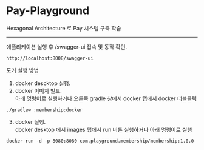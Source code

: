 # Pay-Playground

Hexagonal Architecture 로 Pay 시스템 구축 학습

---

애플리케이션 실행 후 /swagger-ui 접속 및 동작 확인.
```
http://localhost:8008/swagger-ui
```

도커 실행 방법

1. docker descktop 실행.  
2. docker 이미지 빌드.  
아래 명령어로 실행하거나 오른쪽 gradle 창에서 docker 탭에서 docker 더블클릭
```
./gradlew :membership:docker
```

3. docker 실행.   
docker desktop 에서 images 탭에서 run 버튼 실행하거나 아래 명령어로 실행
```
docker run -d -p 8080:8080 com.playground.membership/membership:1.0.0
```

